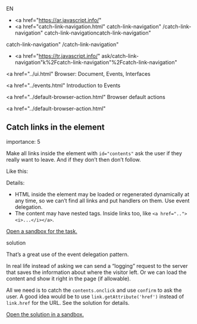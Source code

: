 EN

- <a href="https://ar.javascript.info/"
- <a href="catch-link-navigation.html"
  catch-link-navigation"
  /catch-link-navigation"
  catch-link-navigationcatch-link-navigation"

<!-- -->

catch-link-navigation"
/catch-link-navigation"

- <a href="https://tr.javascript.info/"
  ask/catch-link-navigation"k%2Fcatch-link-navigation"%2Fcatch-link-navigation" </a>

<a href="../ui.html" Browser: Document, Events, Interfaces</span></a>

<a href="../events.html" Introduction to Events</span></a>

<a href="../default-browser-action.html" Browser default actions</span></a>

<a href="../default-browser-action.html"

## Catch links in the element

<span class="task__importance" title="How important is the task, from 1 to 5">importance: 5</span>

Make all links inside the element with `id="contents"` ask the user if they really want to leave. And if they don’t then don’t follow.

Like this:

Details:

- HTML inside the element may be loaded or regenerated dynamically at any time, so we can’t find all links and put handlers on them. Use event delegation.
- The content may have nested tags. Inside links too, like `<a href=".."><i>...</i></a>`.

[Open a sandbox for the task.](https://plnkr.co/edit/2q3DhC51iVEYU3Ht?p=preview)

solution

That’s a great use of the event delegation pattern.

In real life instead of asking we can send a “logging” request to the server that saves the information about where the visitor left. Or we can load the content and show it right in the page (if allowable).

All we need is to catch the `contents.onclick` and use `confirm` to ask the user. A good idea would be to use `link.getAttribute('href')` instead of `link.href` for the URL. See the solution for details.

[Open the solution in a sandbox.](https://plnkr.co/edit/dFmfWhLtL4Gd4ryk?p=preview)
